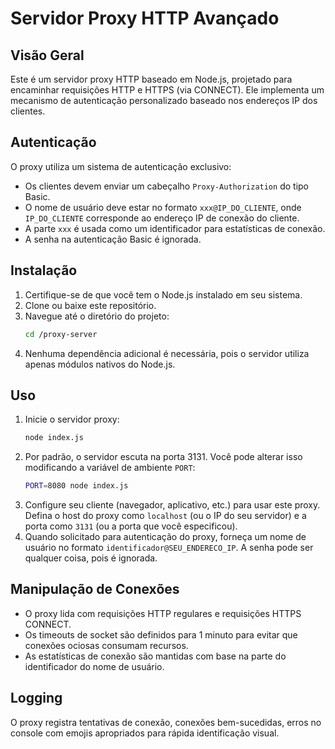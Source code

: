 # Servidor Proxy HTTP Avançado

## Visão Geral

Este é um servidor proxy HTTP baseado em Node.js, projetado para encaminhar requisições HTTP e HTTPS (via CONNECT). Ele implementa um mecanismo de autenticação personalizado baseado nos endereços IP dos clientes.

## Autenticação

O proxy utiliza um sistema de autenticação exclusivo:

- Os clientes devem enviar um cabeçalho `Proxy-Authorization` do tipo Basic.
- O nome de usuário deve estar no formato `xxx@IP_DO_CLIENTE`, onde `IP_DO_CLIENTE` corresponde ao endereço IP de conexão do cliente.
- A parte `xxx` é usada como um identificador para estatísticas de conexão.
- A senha na autenticação Basic é ignorada.

## Instalação

1. Certifique-se de que você tem o Node.js instalado em seu sistema.
2. Clone ou baixe este repositório.
3. Navegue até o diretório do projeto:
   ```bash
   cd /proxy-server
   ```
4. Nenhuma dependência adicional é necessária, pois o servidor utiliza apenas módulos nativos do Node.js.

## Uso

1. Inicie o servidor proxy:
   ```bash
   node index.js
   ```
2. Por padrão, o servidor escuta na porta 3131. Você pode alterar isso modificando a variável de ambiente `PORT`:
   ```bash
   PORT=8080 node index.js
   ```
3. Configure seu cliente (navegador, aplicativo, etc.) para usar este proxy. Defina o host do proxy como `localhost` (ou o IP do seu servidor) e a porta como `3131` (ou a porta que você especificou).
4. Quando solicitado para autenticação do proxy, forneça um nome de usuário no formato `identificador@SEU_ENDERECO_IP`. A senha pode ser qualquer coisa, pois é ignorada.

## Manipulação de Conexões

- O proxy lida com requisições HTTP regulares e requisições HTTPS CONNECT.
- Os timeouts de socket são definidos para 1 minuto para evitar que conexões ociosas consumam recursos.
- As estatísticas de conexão são mantidas com base na parte do identificador do nome de usuário.

## Logging

O proxy registra tentativas de conexão, conexões bem-sucedidas, erros no console com emojis apropriados para rápida identificação visual.
